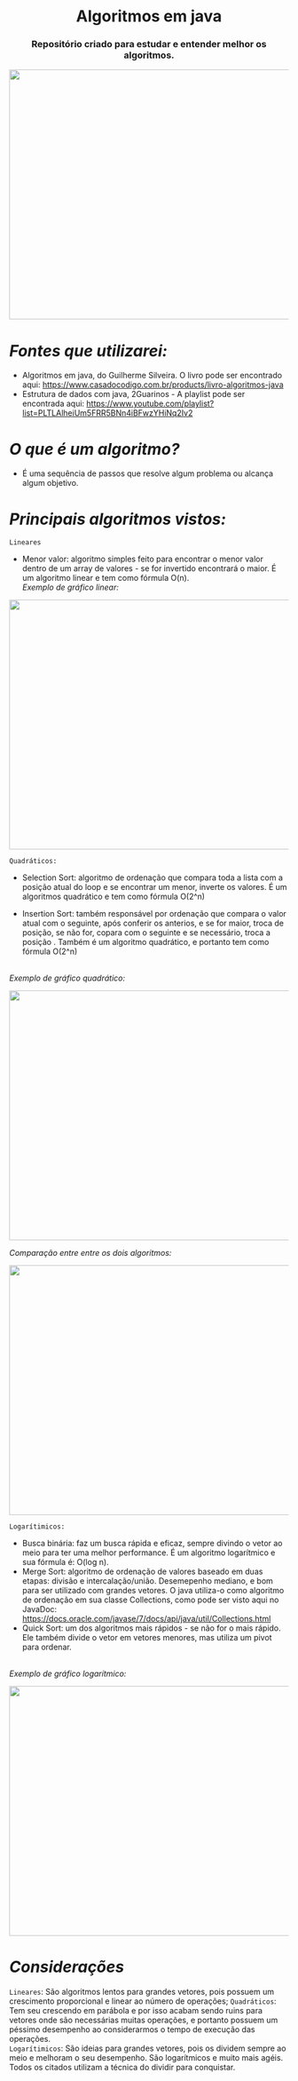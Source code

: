 <h1 align="center"> Algoritmos em java </h1>
<h3 align="center"> Repositório criado para estudar e entender melhor os algoritmos. </h3>
<p align="center">
  <img width="650" height="450" src="https://user-images.githubusercontent.com/80695387/219979188-dc5ac9af-2ac7-4502-af13-ba2633ed743b.png">
</p>


# *Fontes que utilizarei:*
- Algoritmos em java, do Guilherme Silveira. O livro pode ser encontrado aqui: https://www.casadocodigo.com.br/products/livro-algoritmos-java
- Estrutura de dados com java, 2Guarinos - A playlist pode ser encontrada aqui: https://www.youtube.com/playlist?list=PLTLAlheiUm5FRR5BNn4iBFwzYHiNq2Iv2

# *O que é um algoritmo?*
- É uma sequência de passos que resolve algum problema ou alcança algum objetivo.

 # *Principais algoritmos vistos:*
  `Lineares`
- Menor valor: algoritmo simples feito para encontrar o menor valor dentro de um array de valores - se for invertido encontrará o maior. É um algoritmo linear e tem como fórmula O(n). 
</br> *Exemplo de gráfico linear:*
<p align="center">
  <img width="650" height="450" src="https://user-images.githubusercontent.com/80695387/219978765-071a9645-0678-4238-8b00-f688bf663561.jpeg">
</p>

`Quadráticos:`
- Selection Sort: algoritmo de ordenação que compara toda a lista com a posição atual do loop e se encontrar um menor, inverte os valores. É um algoritmos quadrático e tem como fórmula O(2^n)

- Insertion Sort: também responsável por ordenação que compara o valor atual com o seguinte, após conferir os anterios, e se for maior, troca de posição, se não for, copara com o seguinte e se necessário, troca a posição . Também é um algoritmo quadrático, e portanto tem como fórmula O(2^n)

</br> *Exemplo de gráfico quadrático:*
<p align="center">
  <img width="650" height="450" src="https://user-images.githubusercontent.com/80695387/219978889-5865a93c-d8dc-4869-8c14-b2efe1ac5f82.jpeg">
</p>

*Comparação entre entre os dois algoritmos:* 
<p align="center">
  <img width="650" height="450" src="https://user-images.githubusercontent.com/80695387/219978892-516dd104-7c73-4bda-b198-4e451c026b67.jpeg">
</p>

`Logarítimicos:`
- Busca binária: faz um busca rápida e eficaz, sempre divindo o vetor ao meio para ter uma melhor performance. É um algoritmo logarítmico e sua fórmula é: O(log n).
- Merge Sort: algoritmo de ordenação de valores baseado em duas etapas: divisão e intercalação/união. Desemepenho mediano, e bom para ser utilizado com grandes vetores. O java utiliza-o como algoritmo de ordenação em sua classe Collections, como pode ser visto aqui no JavaDoc: https://docs.oracle.com/javase/7/docs/api/java/util/Collections.html
- Quick Sort: um dos algoritmos mais rápidos - se não for o mais rápido. Ele também divide o vetor em vetores menores, mas utiliza um pivot para ordenar.

</br> *Exemplo de gráfico logarítmico:*
<p align="center">
  <img width="650" height="450" src="https://user-images.githubusercontent.com/80695387/219978892-516dd104-7c73-4bda-b198-4e451c026b67.jpeg">
</p>

# *Considerações*
 `Lineares`: São algoritmos lentos para grandes vetores, pois possuem um crescimento proporcional e linear ao número de operações;
 `Quadráticos`: Tem seu crescendo em parábola e por isso acabam sendo ruins para vetores onde são necessárias muitas operações, e portanto possuem um péssimo desempenho ao considerarmos o tempo de execução das operações.</br>
 `Logarítimicos`: São ideias para grandes vetores, pois os dividem sempre ao meio e melhoram o seu desempenho. São logarítmicos e muito mais agéis. Todos os citados utilizam a técnica do dividir para conquistar.
